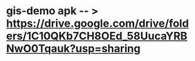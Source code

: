 # gis-demo apk -- > https://drive.google.com/drive/folders/1C10QKb7CH8OEd_58UucaYRBNwO0Tqauk?usp=sharing
